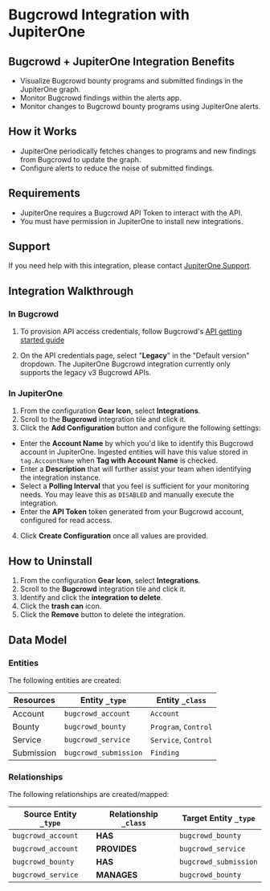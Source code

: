 # Bugcrowd Integration with JupiterOne

## Bugcrowd + JupiterOne Integration Benefits

*   Visualize Bugcrowd bounty programs and submitted findings in the JupiterOne
    graph.
*   Monitor Bugcrowd findings within the alerts app.
*   Monitor changes to Bugcrowd bounty programs using JupiterOne alerts.

## How it Works

*   JupiterOne periodically fetches changes to programs and new findings from
    Bugcrowd to update the graph.
*   Configure alerts to reduce the noise of submitted findings.

## Requirements

*   JupiterOne requires a Bugcrowd API Token to interact with the API.
*   You must have permission in JupiterOne to install new integrations.

## Support

If you need help with this integration, please contact
[JupiterOne Support](https://support.jupiterone.io).

## Integration Walkthrough

### In Bugcrowd

1.  To provision API access credentials, follow Bugcrowd's
    [API getting started guide](https://docs.bugcrowd.com/api/getting-started/)

2.  On the API credentials page, select "**Legacy**" in the "Default version"
    dropdown. The JupiterOne Bugcrowd integration currently only supports the
    legacy v3 Bugcrowd APIs.

### In JupiterOne

1.  From the configuration **Gear Icon**, select **Integrations**.
2.  Scroll to the **Bugcrowd** integration tile and click it.
3.  Click the **Add Configuration** button and configure the following settings:

*   Enter the **Account Name** by which you'd like to identify this Bugcrowd
    account in JupiterOne. Ingested entities will have this value stored in
    `tag.AccountName` when **Tag with Account Name** is checked.
*   Enter a **Description** that will further assist your team when identifying
    the integration instance.
*   Select a **Polling Interval** that you feel is sufficient for your monitoring
    needs. You may leave this as `DISABLED` and manually execute the integration.
*   Enter the **API Token** token generated from your Bugcrowd account, configured
    for read access.

4.  Click **Create Configuration** once all values are provided.

## How to Uninstall

1.  From the configuration **Gear Icon**, select **Integrations**.
2.  Scroll to the **Bugcrowd** integration tile and click it.
3.  Identify and click the **integration to delete**.
4.  Click the **trash can** icon.
5.  Click the **Remove** button to delete the integration.

<!-- {J1_DOCUMENTATION_MARKER_START} -->

<!--
********************************************************************************
NOTE: ALL OF THE FOLLOWING DOCUMENTATION IS GENERATED USING THE
"j1-integration document" COMMAND. DO NOT EDIT BY HAND! PLEASE SEE THE DEVELOPER
DOCUMENTATION FOR USAGE INFORMATION:

https://github.com/JupiterOne/sdk/blob/master/docs/integrations/development.md
********************************************************************************
-->

## Data Model

### Entities

The following entities are created:

| Resources  | Entity `_type`        | Entity `_class`      |
| ---------- | --------------------- | -------------------- |
| Account    | `bugcrowd_account`    | `Account`            |
| Bounty     | `bugcrowd_bounty`     | `Program`, `Control` |
| Service    | `bugcrowd_service`    | `Service`, `Control` |
| Submission | `bugcrowd_submission` | `Finding`            |

### Relationships

The following relationships are created/mapped:

| Source Entity `_type` | Relationship `_class` | Target Entity `_type` |
| --------------------- | --------------------- | --------------------- |
| `bugcrowd_account`    | **HAS**               | `bugcrowd_bounty`     |
| `bugcrowd_account`    | **PROVIDES**          | `bugcrowd_service`    |
| `bugcrowd_bounty`     | **HAS**               | `bugcrowd_submission` |
| `bugcrowd_service`    | **MANAGES**           | `bugcrowd_bounty`     |

<!--
********************************************************************************
END OF GENERATED DOCUMENTATION AFTER BELOW MARKER
********************************************************************************
-->

<!-- {J1_DOCUMENTATION_MARKER_END} -->
 
<!--  jupiterOneDocVersion=1-0-0 -->